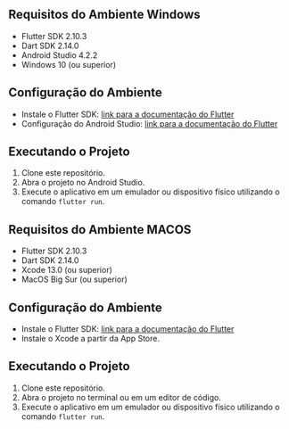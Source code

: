 ## Requisitos do Ambiente Windows
- Flutter SDK 2.10.3
- Dart SDK 2.14.0
- Android Studio 4.2.2
- Windows 10 (ou superior)

## Configuração do Ambiente
- Instale o Flutter SDK: [link para a documentação do Flutter](https://flutter.dev/docs/get-started/install)
- Configuração do Android Studio: [link para a documentação do Flutter](https://flutter.dev/docs/development/tools/android-studio)

## Executando o Projeto
1. Clone este repositório.
2. Abra o projeto no Android Studio.
3. Execute o aplicativo em um emulador ou dispositivo físico utilizando o comando `flutter run`.

## Requisitos do Ambiente MACOS
- Flutter SDK 2.10.3
- Dart SDK 2.14.0
- Xcode 13.0 (ou superior)
- MacOS Big Sur (ou superior)

## Configuração do Ambiente
- Instale o Flutter SDK: [link para a documentação do Flutter](https://flutter.dev/docs/get-started/install)
- Instale o Xcode a partir da App Store.

## Executando o Projeto
1. Clone este repositório.
2. Abra o projeto no terminal ou em um editor de código.
3. Execute o aplicativo em um emulador ou dispositivo físico utilizando o comando `flutter run`.
